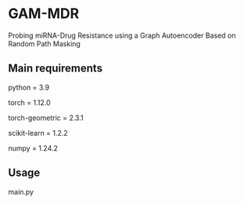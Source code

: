 # GAM-MDR
Probing miRNA-Drug Resistance using a Graph Autoencoder Based on Random Path Masking

## Main requirements
python = 3.9

torch = 1.12.0

torch-geometric = 2.3.1

scikit-learn = 1.2.2

numpy = 1.24.2
## Usage
main.py